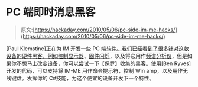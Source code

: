 # PC 端即时消息黑客

> 原文:[https://hackaday.com/2010/05/06/pc-side-im-me-hacks/](https://hackaday.com/2010/05/06/pc-side-im-me-hacks/)

[Paul Klemstine]正在为 IM 开发一些 PC 端[软件。我们已经看到了很多针对这款设备的硬件黑客，例如](http://imme.sourceforge.net/)[控制显示器](http://hackaday.com/2010/02/01/im-me-screen-reverse-engineered/)、[固件闪烁](http://hackaday.com/2010/03/12/easy-im-me-flashing/)，以及将它用作[频谱分析仪](http://hackaday.com/2010/03/17/im-me-spectrum-analyzer/)，但是如果你不想马上改变设备，你可以尝试一下【保罗】收集的黑客。使用[Ben Ryves]开发的代码，可以支持将 IM-ME 用作命令提示符，控制 Win amp，以及用作无线键盘。发挥你的 C#技能，为这个便宜的设备开发下一个特性。